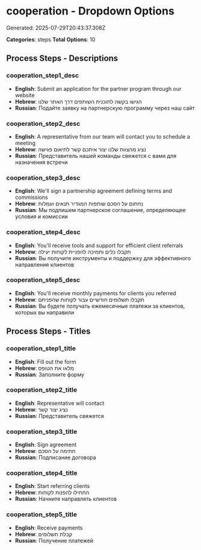 # cooperation - Dropdown Options

Generated: 2025-07-29T20:43:37.308Z

**Categories**: steps
**Total Options**: 10

## Process Steps - Descriptions

### cooperation_step1_desc
- **English**: Submit an application for the partner program through our website
- **Hebrew**: הגישו בקשה לתוכנית השותפים דרך האתר שלנו
- **Russian**: Подайте заявку на партнерскую программу через наш сайт

### cooperation_step2_desc
- **English**: A representative from our team will contact you to schedule a meeting
- **Hebrew**: נציג מהצוות שלנו יצור איתכם קשר לתיאום פגישה
- **Russian**: Представитель нашей команды свяжется с вами для назначения встречи

### cooperation_step3_desc
- **English**: We'll sign a partnership agreement defining terms and commissions
- **Hebrew**: נחתום על הסכם שותפות המגדיר תנאים ועמלות
- **Russian**: Мы подпишем партнерское соглашение, определяющее условия и комиссии

### cooperation_step4_desc
- **English**: You'll receive tools and support for efficient client referrals
- **Hebrew**: תקבלו כלים ותמיכה להפניית לקוחות יעילה
- **Russian**: Вы получите инструменты и поддержку для эффективного направления клиентов

### cooperation_step5_desc
- **English**: You'll receive monthly payments for clients you referred
- **Hebrew**: תקבלו תשלומים חודשיים עבור לקוחות שהפניתם
- **Russian**: Вы будете получать ежемесячные платежи за клиентов, которых вы направили

## Process Steps - Titles

### cooperation_step1_title
- **English**: Fill out the form
- **Hebrew**: מלאו את הטופס
- **Russian**: Заполните форму

### cooperation_step2_title
- **English**: Representative will contact
- **Hebrew**: נציג יצור קשר
- **Russian**: Представитель свяжется

### cooperation_step3_title
- **English**: Sign agreement
- **Hebrew**: חתימה על הסכם
- **Russian**: Подписание договора

### cooperation_step4_title
- **English**: Start referring clients
- **Hebrew**: התחילו להפנות לקוחות
- **Russian**: Начните направлять клиентов

### cooperation_step5_title
- **English**: Receive payments
- **Hebrew**: קבלת תשלומים
- **Russian**: Получение платежей

